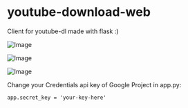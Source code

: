 # youtube-download-web

Client for youtube-dl made with flask :)

![Image](.images/0.png)

![Image](.images/1.png)

![Image](.images/2.png)

Change your Credentials api key of Google Project in app.py:
```
app.secret_key = 'your-key-here'
```